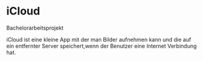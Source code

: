 iCloud
======

Bachelorarbeitsprojekt

iCloud ist eine kleine App mit der man 
Bilder aufnehmen kann und die auf ein entfernter 
Server speichert,wenn der Benutzer eine Internet Verbindung hat.
